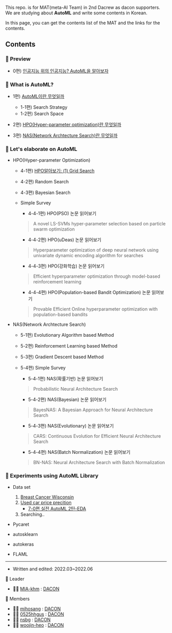 This repo. is for MAT(meta-AI Team) in 2nd Dacrew as dacon supporters.
We are studying about __AutoML__ and write some contents in Korean.

In this page, you can get the contents list of the MAT and the links for the contents.

## Contents

### :gem: Preview

- 0편) [인공지능 위의 인공지능? AutoML을 알아보자](https://dacon.io/codeshare/4760?utm_source=dacrew&utm_medium=197941&utm_campaign=dacrew_2)

### :gem: What is AutoML?

- 1편) [AutoML이란 무엇일까](https://dacon.io/codeshare/4844?utm_source=dacrew&utm_medium=197941&utm_campaign=dacrew_2)

  - 1-1편) Search Strategy
  - 1-2편) Search Space

- 2편) [HPO(Hyper-parameter optimization)란 무엇일까](https://dacon.io/codeshare/4863?utm_source=dacrew&utm_medium=197941&utm_campaign=dacrew_2)
- 3편) [NAS(Network Archtecture Search)란 무엇일까](https://dacon.io/codeshare/4879?utm_source=dacrew&utm_medium=197941&utm_campaign=dacrew_2)

### :gem: Let's elaborate on AutoML

- HPO(Hyper-parameter Optimization)

  - 4-1편) [HPO알아보기: (1) Grid Search](https://dacon.io/codeshare/4922?utm_source=dacrew&utm_medium=197941&utm_campaign=dacrew_2)
  - 4-2편) Random Search
  - 4-3편) Bayesian Search
  - Simple Survey
  
    - 4-4-1편) HPO(PSO) 논문 읽어보기
    > A novel LS-SVMs hyper-parameter selection based on particle swarm optimization 
    - 4-4-2편) HPO(uDeas) 논문 읽어보기
    > Hyperparameter optimization of deep neural network using univariate dynamic encoding algorithm for searches
    - 4-4-3편) HPO(강화학습) 논문 읽어보기
    > Efficient hyperparameter optimization through model-based reinforcement learning
    - 4-4-4편) HPO(Population-based Bandit Optimization) 논문 읽어보기
    > Provable Efficient Online hyperparameter optimization with population-based bandits

- NAS(Network Archtecture Search)

  - 5-1편) Evolutionary Algorithm based Method
  - 5-2편) Reinforcement Learning based Method
  - 5-3편) Gradient Descent based Method
  - 5-4편) Simple Survey

    - 5-4-1편) NAS(확률기반) 논문 읽어보기
    > Probabilistic Neural Architecture Search
    - 5-4-2편) NAS(Bayesian) 논문 읽어보기
    > BayesNAS: A Bayesian Approach for Neural Architecture Search
    - 5-4-3편) NAS(Evolutionary) 논문 읽어보기
    > CARS: Continuous Evolution for Efficient Neural Architecture Search
    - 5-4-4편) NAS(Batch Normalization) 논문 읽어보기
    > BN-NAS: Neural Architecture Search with Batch Normalization
  
### :gem: Experiments using AutoML Library

- Data set

  1. [Breast Cancer Wisconsin](https://www.kaggle.com/datasets/uciml/breast-cancer-wisconsin-data)
  2. [Used car price precition](https://dacon.io/competitions/official/235901/overview/description)
      - [7-0편 실전 AutoML 2탄-EDA](https://dacon.io/competitions/official/235901/codeshare/5097?utm_source=dacrew&utm_medium=197941&utm_campaign=dacrew_2)
  4. Searching..

- Pycaret
- autosklearn
- autokeras
- FLAML


---

- Written and edited: 2022.03~2022.06

:seedling: Leader

  -  :woman_pilot: [MIA-khm](https://github.com/MIA-khm) : [DACON](https://dacon.io/myprofile/197941/home)

:seedling: Members

  - :man_student: [mihosang](https://github.com/mihosang) : [DACON](https://dacon.io/myprofile/63929/home)
  - :woman_student: [0525hhgus](https://github.com/0525hhgus) : [DACON](https://dacon.io/myprofile/315471/home)
  - :woman_student: [nsbg](https://github.com/nsbg) : [DACON](https://dacon.io/myprofile/407317/home)
  - :woman_student: [woojin-heo](https://github.com/woojin-heo) : [DACON](https://dacon.io/myprofile/424584/home)
  

